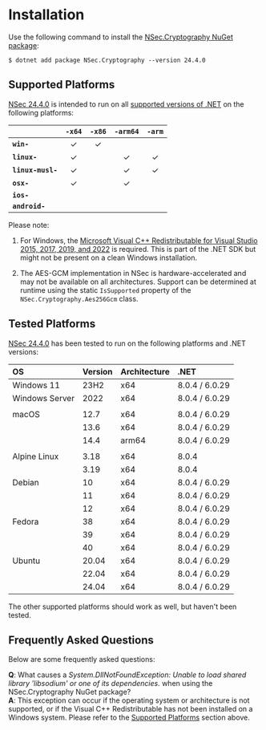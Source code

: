 # Installation

Use the following command to install the
[NSec.Cryptography NuGet package](https://www.nuget.org/packages/NSec.Cryptography/24.4.0):

    $ dotnet add package NSec.Cryptography --version 24.4.0


## Supported Platforms

[NSec 24.4.0](https://www.nuget.org/packages/NSec.Cryptography/24.4.0)
is intended to run on all
[supported versions of .NET](https://dotnet.microsoft.com/en-us/platform/support/policy/dotnet-core)
on the following platforms:

|                       | `-x64`   | `-x86`   | `-arm64` | `-arm`   |
|:----------------------|:--------:|:--------:|:--------:|:--------:|
| **`win-`**            | &check;  | &check;  |          |          |
| **`linux-`**          | &check;  |          | &check;  | &check;  |
| **`linux-musl-`**     | &check;  |          | &check;  | &check;  |
| **`osx-`**            | &check;  |          | &check;  |          |
| **`ios-`**            |          |          |          |          |
| **`android-`**        |          |          |          |          |


Please note:

1. For Windows, the
   [Microsoft Visual C++ Redistributable for Visual Studio 2015, 2017, 2019, and 2022](https://learn.microsoft.com/en-US/cpp/windows/latest-supported-vc-redist)
   is required. This is part of the .NET SDK but might not be present on a
   clean Windows installation.

2. The AES-GCM implementation in NSec is hardware-accelerated and may not be
   available on all architectures. Support can be determined at runtime using
   the static `IsSupported` property of the `NSec.Cryptography.Aes256Gcm` class.


## Tested Platforms

[NSec 24.4.0](https://www.nuget.org/packages/NSec.Cryptography/24.4.0)
has been tested to run on the following platforms and .NET versions:

| OS                   | Version  | Architecture  | .NET           |
|:-------------------- |:-------- |:------------- |:-------------- |
| Windows 11           | 23H2     | x64           | 8.0.4 / 6.0.29 |
| Windows Server       | 2022     | x64           | 8.0.4 / 6.0.29 |
|                      |          |               |                |
| macOS                | 12.7     | x64           | 8.0.4 / 6.0.29 |
|                      | 13.6     | x64           | 8.0.4 / 6.0.29 |
|                      | 14.4     | arm64         | 8.0.4 / 6.0.29 |
|                      |          |               |                |
| Alpine Linux         | 3.18     | x64           | 8.0.4          |
|                      | 3.19     | x64           | 8.0.4          |
| Debian               | 10       | x64           | 8.0.4 / 6.0.29 |
|                      | 11       | x64           | 8.0.4 / 6.0.29 |
|                      | 12       | x64           | 8.0.4 / 6.0.29 |
| Fedora               | 38       | x64           | 8.0.4 / 6.0.29 |
|                      | 39       | x64           | 8.0.4 / 6.0.29 |
|                      | 40       | x64           | 8.0.4 / 6.0.29 |
| Ubuntu               | 20.04    | x64           | 8.0.4 / 6.0.29 |
|                      | 22.04    | x64           | 8.0.4 / 6.0.29 |
|                      | 24.04    | x64           | 8.0.4 / 6.0.29 |

The other supported platforms should work as well, but haven't been tested.


## Frequently Asked Questions

Below are some frequently asked questions:

**Q**: What causes a *System.DllNotFoundException: Unable to load shared
library 'libsodium' or one of its dependencies.* when using the
NSec.Cryptography NuGet package?  
**A**: This exception can occur if the operating system or architecture is not
supported, or if the Visual C++ Redistributable has not been installed on a
Windows system. Please refer to the [Supported Platforms](#supported-platforms)
section above.
